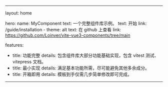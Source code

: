 <!--
 * @Author: Linyer honeyliner@163.com
 * @Date: 2023-08-15 14:53:45
 * @LastEditors: Linyer honeyliner@163.com
 * @LastEditTime: 2023-10-14 17:08:41
 * @FilePath: /vite-vue3-components/docs/index.md
 * @Description:
-->

---

layout: home

hero:
name: MyComponent
text: 一个完整组件库示例。
text: 开始
link: /guide/installation - theme: alt
text: 在 github 上查看
link: https://github.com/Loinver/vite-vue3-components/tree/main

features:

- title: 功能完整
  details: 包含组件库大部分功能基础实现，包含 vitest 测试、vitepress 文档。
- title: 最小实现
  details: 满足基本功能所需，尽可能避免其他多余成分。
- title: 开箱即用
  details: 模板到手仅需几步简单修改即可完成。

---
